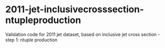# 2011-jet-inclusivecrosssection-ntupleproduction
Validation code for 2011 jet dataset, based on inclusive jet cross section - step 1: ntuple production
